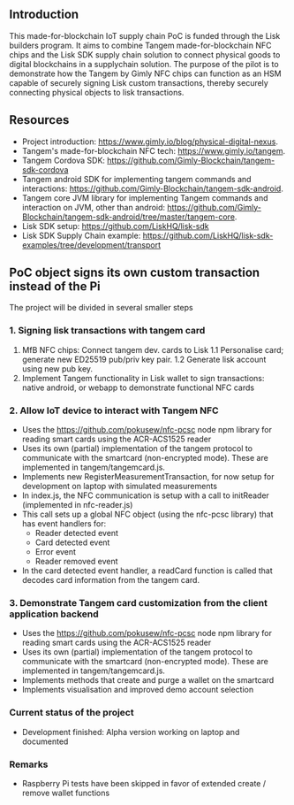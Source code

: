 ## Introduction
This made-for-blockchain IoT supply chain PoC is funded through the Lisk builders program. It aims to combine Tangem made-for-blockchain NFC chips and the Lisk SDK supply chain solution to connect physical goods to digital blockchains in a supplychain solution. The purpose of the pilot is to demonstrate how the Tangem by Gimly NFC chips can function as an HSM capable of securely signing Lisk custom transactions, thereby securely connecting physical objects to lisk transactions.

## Resources
* Project introduction: https://www.gimly.io/blog/physical-digital-nexus.  
* Tangem's made-for-blockchain NFC tech: https://www.gimly.io/tangem.
* Tangem Cordova SDK: https://github.com/Gimly-Blockchain/tangem-sdk-cordova
* Tangem android SDK for implementing tangem commands and interactions: https://github.com/Gimly-Blockchain/tangem-sdk-android.   
* Tangem core JVM library for implementing Tangem commands and interaction on JVM, other than android: https://github.com/Gimly-Blockchain/tangem-sdk-android/tree/master/tangem-core.   
* Lisk SDK setup: https://github.com/LiskHQ/lisk-sdk
* Lisk SDK Supply Chain example: https://github.com/LiskHQ/lisk-sdk-examples/tree/development/transport


## PoC object signs its own custom transaction instead of the Pi
The project will be divided in several smaller steps

### 1. Signing lisk transactions with tangem card
1. MfB NFC chips: Connect tangem dev. cards to Lisk
1.1 Personalise card; generate new ED25519 pub/priv key pair.
1.2 Generate lisk account using new pub key.
2. Implement Tangem functionality in Lisk wallet to sign transactions: native android, or webapp to demonstrate functional NFC cards

### 2. Allow IoT device to interact with Tangem NFC
* Uses the https://github.com/pokusew/nfc-pcsc node npm library for reading smart cards using the ACR-ACS1525 reader
* Uses its own (partial) implementation of the tangem protocol to communicate with the smartcard (non-encrypted mode). These are implemented in tangem/tangemcard.js.
* Implements new RegisterMeasurementTransaction, for now setup for development on laptop with simulated measurements
* In index.js, the NFC communication is setup with a call to initReader (implemented in nfc-reader.js)
* This call sets up a global NFC object (using the nfc-pcsc library) that has event handlers for:
  * Reader detected event
  * Card detected event
  *	Error event
  * Reader removed event
* In the card detected event handler, a readCard function is called that decodes card information from the tangem card.

### 3. Demonstrate Tangem card customization from the client application backend
* Uses the https://github.com/pokusew/nfc-pcsc node npm library for reading smart cards using the ACR-ACS1525 reader
* Uses its own (partial) implementation of the tangem protocol to communicate with the smartcard (non-encrypted mode). These are implemented in tangem/tangemcard.js.
* Implements methods that create and purge a wallet on the smartcard
* Implements visualisation and improved demo account selection

### Current status of the project
* Development finished: Alpha version working on laptop and documented

### Remarks
* Raspberry Pi tests have been skipped in favor of extended create / remove wallet functions
